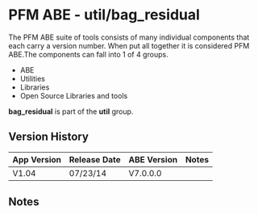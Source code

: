# PFM ABE - util/bag_residual

The PFM ABE suite of tools consists of many individual components that each carry a version number.  When put all together it is considered PFM ABE.The components can fall into 1 of 4 groups.
- ABE
- Utilities
- Libraries
- Open Source Libraries and tools

**bag_residual** is part of the **util** group.

## Version History

|App Version|Release Date|ABE Version|Notes|
|-------|------------|-----|---|
|V1.04|07/23/14|V7.0.0.0|  |

## Notes
